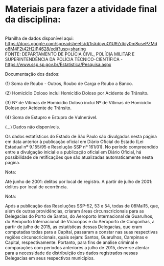 # Materiais para fazer a atividade final da disciplina:
<br> Planilha de dados disponível aqui: https://docs.google.com/spreadsheets/d/1iskdcyuO1U9Zdbiy0m8usePZMdo8M4F2t42H2iP4628/edit?usp=sharing
<br> FONTE: DEPARTAMENTO DE POLÍCIA CIVIL, POLÍCIA MILITAR E SUPERINTENDÊNCIA DA POLÍCIA TÉCNICO-CIENTÍFICA - https://www.ssp.sp.gov.br/Estatistica/Pesquisa.aspx
<br> <p> Documentação dos dados:
<p> (1) Soma de Roubo - Outros, Roubo de Carga e Roubo a Banco.
<p> (2) Homicídio Doloso inclui Homicídio Doloso por Acidente de Trânsito.
<p> (3) Nº de Vítimas de Homicídio Doloso inclui Nº de Vítimas de Homicídio Doloso por Acidente de Trânsito.
<p> (4) Soma de Estupro e Estupro de Vulnerável.
<p> (…) Dados não disponíveis.
<p> Os dados estatísticos do Estado de São Paulo são divulgados nesta página em data anterior à publicação oficial em Diário Oficial do Estado (Lei Estadual nº 9.155/95 e Resolução SSP nº 161/01). No período compreendido entre a divulgação inicial e a publicação oficial em Diário Oficial, há possibilidade de retificações que são atualizadas automaticamente nesta página.

<p> Nota:
<p> Até junho de 2001: delitos por local de registro. A partir de julho de 2001: delitos por local de ocorrência.
<p> Nota:
<p> Após a publicação das Resoluções SSP-52, 53 e 54, todas de 08Mai15, que, além de outras providências, criaram áreas circunscricionais para as Delegacias do Porto de Santos, do Aeroporto Internacional de Guarulhos, do Aeroporto Internacional de Viracopos e do Aeroporto de Congonhas, a partir de julho de 2015, as estatísticas dessas Delegacias, que eram computadas todas para a Capital, passaram a constar nas suas respectivas regiões circunscricionais, quais sejam: Santos, Guarulhos, Campinas e Capital, respectivamente. Portanto, para fins de análise criminal e comparações com períodos anteriores a julho de 2015, deve-se atentar para a necessidade de distribuição dos dados registrados nessas Delegacias em seus respectivos municípios.

